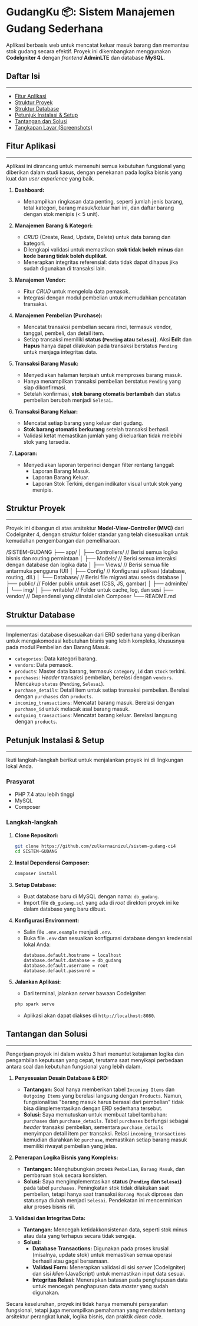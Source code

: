 # GudangKu 📦: Sistem Manajemen Gudang Sederhana

Aplikasi berbasis web untuk mencatat keluar masuk barang dan memantau stok gudang secara efektif. Proyek ini dikembangkan menggunakan **CodeIgniter 4** dengan _frontend_ **AdminLTE** dan database **MySQL**.

## Daftar Isi
---
- [Fitur Aplikasi](#fitur-aplikasi)
- [Struktur Proyek](#struktur-proyek)
- [Struktur Database](#struktur-database)
- [Petunjuk Instalasi & Setup](#petunjuk-instalasi--setup)
- [Tantangan dan Solusi](#tantangan-dan-solusi)
- [Tangkapan Layar (Screenshots)](#tangkapan-layar-screenshots)

## Fitur Aplikasi
---
Aplikasi ini dirancang untuk memenuhi semua kebutuhan fungsional yang diberikan dalam studi kasus, dengan penekanan pada logika bisnis yang kuat dan _user experience_ yang baik.

1.  **Dashboard:**
    -   Menampilkan ringkasan data penting, seperti jumlah jenis barang, total kategori, barang masuk/keluar hari ini, dan daftar barang dengan stok menipis (< 5 unit).

2.  **Manajemen Barang & Kategori:**
    -   _CRUD_ (Create, Read, Update, Delete) untuk data barang dan kategori.
    -   Dilengkapi validasi untuk memastikan **stok tidak boleh minus** dan **kode barang tidak boleh duplikat**.
    -   Menerapkan integritas referensial: data tidak dapat dihapus jika sudah digunakan di transaksi lain.

3.  **Manajemen Vendor:**
    -   Fitur _CRUD_ untuk mengelola data pemasok.
    -   Integrasi dengan modul pembelian untuk memudahkan pencatatan transaksi.

4.  **Manajemen Pembelian (Purchase):**
    -   Mencatat transaksi pembelian secara rinci, termasuk vendor, tanggal, pembeli, dan detail item.
    -   Setiap transaksi memiliki **status (`Pending` atau `Selesai`)**. Aksi **Edit** dan **Hapus** hanya dapat dilakukan pada transaksi berstatus `Pending` untuk menjaga integritas data.

5.  **Transaksi Barang Masuk:**
    -   Menyediakan halaman terpisah untuk memproses barang masuk.
    -   Hanya menampilkan transaksi pembelian berstatus `Pending` yang siap dikonfirmasi.
    -   Setelah konfirmasi, **stok barang otomatis bertambah** dan status pembelian berubah menjadi `Selesai`.

6.  **Transaksi Barang Keluar:**
    -   Mencatat setiap barang yang keluar dari gudang.
    -   **Stok barang otomatis berkurang** setelah transaksi berhasil.
    -   Validasi ketat memastikan jumlah yang dikeluarkan tidak melebihi stok yang tersedia.

7.  **Laporan:**
    -   Menyediakan laporan terperinci dengan filter rentang tanggal:
        -   Laporan Barang Masuk.
        -   Laporan Barang Keluar.
        -   Laporan Stok Terkini, dengan indikator visual untuk stok yang menipis.

## Struktur Proyek
---
Proyek ini dibangun di atas arsitektur **Model-View-Controller (MVC)** dari CodeIgniter 4, dengan struktur folder standar yang telah disesuaikan untuk kemudahan pengembangan dan pemeliharaan.

/SISTEM-GUDANG
├── app/
│   ├── Controllers/     // Berisi semua logika bisnis dan routing permintaan
│   ├── Models/          // Berisi semua interaksi dengan database dan logika data
│   ├── Views/           // Berisi semua file antarmuka pengguna (UI)
│   ├── Config/          // Konfigurasi aplikasi (database, routing, dll.)
│   └── Database/        // Berisi file migrasi atau seeds database
│
├── public/              // Folder publik untuk aset (CSS, JS, gambar)
│   ├── adminlte/
│   └── img/
│
├── writable/            // Folder untuk cache, log, dan sesi
├── vendor/              // Dependensi yang diinstal oleh Composer
└── README.md

## Struktur Database
---
Implementasi database disesuaikan dari ERD sederhana yang diberikan untuk mengakomodasi kebutuhan bisnis yang lebih kompleks, khususnya pada modul Pembelian dan Barang Masuk.

-   `categories`: Data kategori barang.
-   `vendors`: Data pemasok.
-   `products`: Master data barang, termasuk `category_id` dan `stock` terkini.
-   `purchases`: _Header_ transaksi pembelian, berelasi dengan `vendors`. Mencakup `status` (`Pending`, `Selesai`).
-   `purchase_details`: Detail item untuk setiap transaksi pembelian. Berelasi dengan `purchases` dan `products`.
-   `incoming_transactions`: Mencatat barang masuk. Berelasi dengan `purchase_id` untuk melacak asal barang masuk.
-   `outgoing_transactions`: Mencatat barang keluar. Berelasi langsung dengan `products`.

## Petunjuk Instalasi & Setup
---
Ikuti langkah-langkah berikut untuk menjalankan proyek ini di lingkungan lokal Anda.

### Prasyarat
-   PHP 7.4 atau lebih tinggi
-   MySQL
-   Composer

### Langkah-langkah
1.  **Clone Repositori:**
    ```bash
    git clone https://github.com/zulkarnainizul/sistem-gudang-ci4
    cd SISTEM-GUDANG
    ```

2.  **Instal Dependensi Composer:**
    ```bash
    composer install
    ```

3.  **Setup Database:**
    -   Buat database baru di MySQL dengan nama: `db_gudang`.
    -   Import file `db_gudang.sql` yang ada di _root_ direktori proyek ini ke dalam database yang baru dibuat.

4.  **Konfigurasi Environment:**
    -   Salin file `.env.example` menjadi `.env`.
    -   Buka file `.env` dan sesuaikan konfigurasi database dengan kredensial lokal Anda:
        ```env
        database.default.hostname = localhost
        database.default.database = db_gudang
        database.default.username = root
        database.default.password =
        ```

5.  **Jalankan Aplikasi:**
    -   Dari terminal, jalankan _server_ bawaan CodeIgniter:
    ```bash
    php spark serve
    ```
    -   Aplikasi akan dapat diakses di `http://localhost:8080`.

## Tantangan dan Solusi
---
Pengerjaan proyek ini dalam waktu 3 hari menuntut ketajaman logika dan pengambilan keputusan yang cepat, terutama saat menyikapi perbedaan antara soal dan kebutuhan fungsional yang lebih dalam.

1.  **Penyesuaian Desain Database & ERD:**
    -   **Tantangan:** Soal hanya memberikan tabel `Incoming Items` dan `Outgoing Items` yang berelasi langsung dengan `Products`. Namun, fungsionalitas "barang masuk harus berasal dari pembelian" tidak bisa diimplementasikan dengan ERD sederhana tersebut.
    -   **Solusi:** Saya memutuskan untuk membuat tabel tambahan: `purchases` dan `purchase_details`. Tabel `purchases` berfungsi sebagai _header_ transaksi pembelian, sementara `purchase_details` menyimpan detail item per transaksi. Relasi `incoming_transactions` kemudian diarahkan ke `purchase`, memastikan setiap barang masuk memiliki riwayat pembelian yang jelas.

2.  **Penerapan Logika Bisnis yang Kompleks:**
    -   **Tantangan:** Menghubungkan proses `Pembelian`, `Barang Masuk`, dan pembaruan `Stok` secara konsisten.
    -   **Solusi:** Saya mengimplementasikan **status (`Pending` dan `Selesai`)** pada tabel `purchases`. Peningkatan stok tidak dilakukan saat pembelian, tetapi hanya saat transaksi `Barang Masuk` diproses dan statusnya diubah menjadi `Selesai`. Pendekatan ini mencerminkan alur proses bisnis riil.

3.  **Validasi dan Integritas Data:**
    -   **Tantangan:** Mencegah ketidakkonsistenan data, seperti stok minus atau data yang terhapus secara tidak sengaja.
    -   **Solusi:**
        -   **Database Transactions:** Digunakan pada proses krusial (misalnya, update stok) untuk memastikan semua operasi berhasil atau gagal bersamaan.
        -   **Validasi Form:** Menerapkan validasi di sisi _server_ (CodeIgniter) dan sisi _klien_ (JavaScript) untuk memastikan input data sesuai.
        -   **Integritas Relasi:** Menerapkan batasan pada penghapusan data untuk mencegah penghapusan data _master_ yang sudah digunakan.

Secara keseluruhan, proyek ini tidak hanya memenuhi persyaratan fungsional, tetapi juga menampilkan pemahaman yang mendalam tentang arsitektur perangkat lunak, logika bisnis, dan praktik _clean code_.
